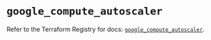 # `google_compute_autoscaler`

Refer to the Terraform Registry for docs: [`google_compute_autoscaler`](https://registry.terraform.io/providers/hashicorp/google/6.9.0/docs/resources/compute_autoscaler).
